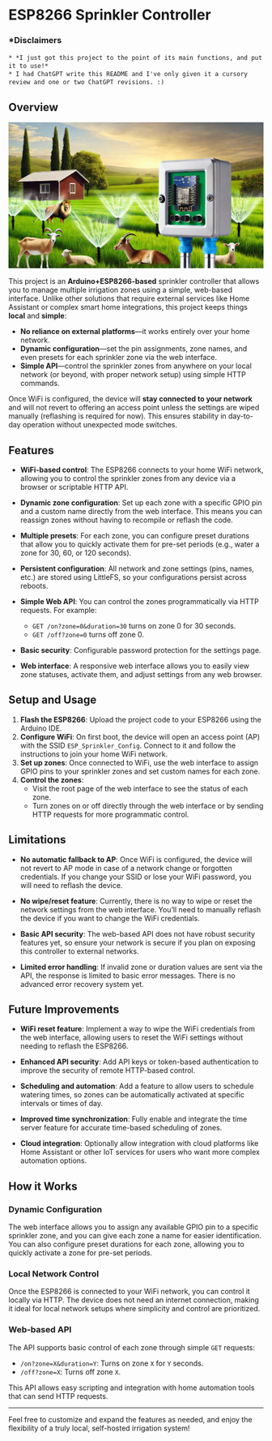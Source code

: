 # ESP8266 Sprinkler Controller

### *Disclaimers

    * *I just got this project to the point of its main functions, and put it to use!*
    * I had ChatGPT write this README and I've only given it a cursory review and one or two ChatGPT revisions. :)

## Overview

![A field being sprinklered, controlled by an MCU/ESP8266 control box.](i/jaggzh-sprinkler-field-mcu.jpg)

This project is an **Arduino+ESP8266-based** sprinkler controller that allows you to manage multiple irrigation zones using a simple, web-based interface. Unlike other solutions that require external services like Home Assistant or complex smart home integrations, this project keeps things **local** and **simple**:

- **No reliance on external platforms**—it works entirely over your home network.
- **Dynamic configuration**—set the pin assignments, zone names, and even presets for each sprinkler zone via the web interface.
- **Simple API**—control the sprinkler zones from anywhere on your local network (or beyond, with proper network setup) using simple HTTP commands.

Once WiFi is configured, the device will **stay connected to your network** and will not revert to offering an access point unless the settings are wiped manually (reflashing is required for now). This ensures stability in day-to-day operation without unexpected mode switches.

## Features

- **WiFi-based control**: The ESP8266 connects to your home WiFi network, allowing you to control the sprinkler zones from any device via a browser or scriptable HTTP API.

- **Dynamic zone configuration**: Set up each zone with a specific GPIO pin and a custom name directly from the web interface. This means you can reassign zones without having to recompile or reflash the code.

- **Multiple presets**: For each zone, you can configure preset durations that allow you to quickly activate them for pre-set periods (e.g., water a zone for 30, 60, or 120 seconds).

- **Persistent configuration**: All network and zone settings (pins, names, etc.) are stored using LittleFS, so your configurations persist across reboots.

- **Simple Web API**: You can control the zones programmatically via HTTP requests. For example:
  - `GET /on?zone=0&duration=30` turns on zone 0 for 30 seconds.
  - `GET /off?zone=0` turns off zone 0.

- **Basic security**: Configurable password protection for the settings page.

- **Web interface**: A responsive web interface allows you to easily view zone statuses, activate them, and adjust settings from any web browser.

## Setup and Usage

1. **Flash the ESP8266**: Upload the project code to your ESP8266 using the Arduino IDE.
2. **Configure WiFi**: On first boot, the device will open an access point (AP) with the SSID `ESP_Sprinkler_Config`. Connect to it and follow the instructions to join your home WiFi network.
3. **Set up zones**: Once connected to WiFi, use the web interface to assign GPIO pins to your sprinkler zones and set custom names for each zone.
4. **Control the zones**:
   - Visit the root page of the web interface to see the status of each zone.
   - Turn zones on or off directly through the web interface or by sending HTTP requests for more programmatic control.

## Limitations

- **No automatic fallback to AP**: Once WiFi is configured, the device will not revert to AP mode in case of a network change or forgotten credentials. If you change your SSID or lose your WiFi password, you will need to reflash the device.

- **No wipe/reset feature**: Currently, there is no way to wipe or reset the network settings from the web interface. You’ll need to manually reflash the device if you want to change the WiFi credentials.

- **Basic API security**: The web-based API does not have robust security features yet, so ensure your network is secure if you plan on exposing this controller to external networks.

- **Limited error handling**: If invalid zone or duration values are sent via the API, the response is limited to basic error messages. There is no advanced error recovery system yet.

## Future Improvements

- **WiFi reset feature**: Implement a way to wipe the WiFi credentials from the web interface, allowing users to reset the WiFi settings without needing to reflash the ESP8266.
  
- **Enhanced API security**: Add API keys or token-based authentication to improve the security of remote HTTP-based control.

- **Scheduling and automation**: Add a feature to allow users to schedule watering times, so zones can be automatically activated at specific intervals or times of day.

- **Improved time synchronization**: Fully enable and integrate the time server feature for accurate time-based scheduling of zones.

- **Cloud integration**: Optionally allow integration with cloud platforms like Home Assistant or other IoT services for users who want more complex automation options.

## How it Works

### Dynamic Configuration

The web interface allows you to assign any available GPIO pin to a specific sprinkler zone, and you can give each zone a name for easier identification. You can also configure preset durations for each zone, allowing you to quickly activate a zone for pre-set periods.

### Local Network Control

Once the ESP8266 is connected to your WiFi network, you can control it locally via HTTP. The device does not need an internet connection, making it ideal for local network setups where simplicity and control are prioritized.

### Web-based API

The API supports basic control of each zone through simple `GET` requests:
- `/on?zone=X&duration=Y`: Turns on zone `X` for `Y` seconds.
- `/off?zone=X`: Turns off zone `X`.

This API allows easy scripting and integration with home automation tools that can send HTTP requests.

---

Feel free to customize and expand the features as needed, and enjoy the flexibility of a truly local, self-hosted irrigation system!
